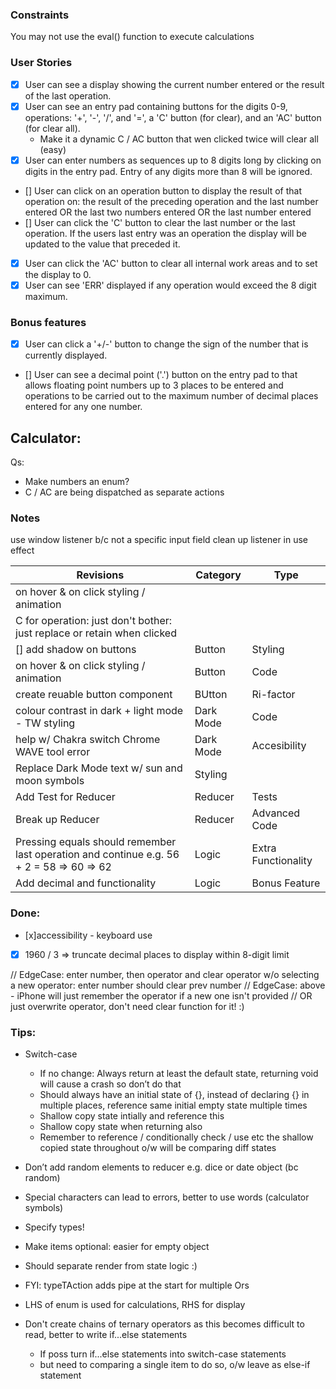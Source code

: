 ### Constraints

You may not use the eval() function to execute calculations

### User Stories

- [x] User can see a display showing the current number entered or the result of the last operation.
- [x] User can see an entry pad containing buttons for the digits 0-9, operations: '+', '-', '/', and '=', a 'C' button (for clear), and an 'AC' button (for clear all).
  - Make it a dynamic C / AC button that wen clicked twice will clear all (easy)
- [x] User can enter numbers as sequences up to 8 digits long by clicking on digits in the entry pad. Entry of any digits more than 8 will be ignored.
- [] User can click on an operation button to display the result of that operation on:
  the result of the preceding operation and the last number entered OR
  the last two numbers entered OR
  the last number entered
- [] User can click the 'C' button to clear the last number or the last operation. If the users last entry was an operation the display will be updated to the value that preceded it.
- [x] User can click the 'AC' button to clear all internal work areas and to set the display to 0.
- [x] User can see 'ERR' displayed if any operation would exceed the 8 digit maximum.

### Bonus features

- [x] User can click a '+/-' button to change the sign of the number that is currently displayed.
- [] User can see a decimal point ('.') button on the entry pad to that allows floating point numbers up to 3 places to be entered and operations to be carried out to the maximum number of decimal places entered for any one number.

## Calculator:

Qs:

- Make numbers an enum?
- C / AC are being dispatched as separate actions

### Notes

use window listener b/c not a specific input field
clean up listener in use effect

| Revisions                                                                                | Category  | Type                |
| ---------------------------------------------------------------------------------------- | --------- | ------------------- |
| on hover & on click styling / animation                                                  |           |                     |
| C for operation: just don't bother: just replace or retain when clicked                  |           |                     |
| [] add shadow on buttons                                                                 | Button    | Styling             |
| on hover & on click styling / animation                                                  | Button    | Code                |
| create reuable button component                                                          | BUtton    | Ri-factor           |
| colour contrast in dark + light mode - TW styling                                        | Dark Mode | Code                |
| help w/ Chakra switch Chrome WAVE tool error                                             | Dark Mode | Accesibility        |
| Replace Dark Mode text w/ sun and moon symbols                                           | Styling   |                     |
| Add Test for Reducer                                                                     | Reducer   | Tests               |
| Break up Reducer                                                                         | Reducer   | Advanced Code       |
| Pressing equals should remember last operation and continue e.g. 56 + 2 = 58 => 60 => 62 | Logic     | Extra Functionality |
| Add decimal and functionality                                                            | Logic     | Bonus Feature       |

### Done:

- [x]accessibility - keyboard use
- [x] 1960 / 3 => truncate decimal places to display within 8-digit limit

// EdgeCase: enter number, then operator and clear operator w/o selecting a new operator: enter number should clear prev number
// EdgeCase: above - iPhone will just remember the operator if a new one isn't provided
// OR just overwrite operator, don't need clear function for it! :)

### Tips:

- Switch-case
  - If no change: Always return at least the default state, returning void will cause a crash so don’t do that
  - Should always have an initial state of {}, instead of declaring {} in multiple places, reference same initial empty state multiple times
  - Shallow copy state intially and reference this
  - Shallow copy state when returning also
  - Remember to reference / conditionally check / use etc the shallow copied state throughout o/w will be comparing diff states
- Don’t add random elements to reducer e.g. dice or date object (bc random)
- Special characters can lead to errors, better to use words (calculator symbols)
- Specify types!
- Make items optional: easier for empty object
- Should separate render from state logic :)
- FYI: typeTAction adds pipe at the start for multiple Ors
- LHS of enum is used for calculations, RHS for display

- Don't create chains of ternary operators as this becomes difficult to read, better to write if...else statements
  - If poss turn if...else statements into switch-case statements
  - but need to comparing a single item to do so, o/w leave as else-if statement
